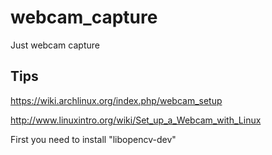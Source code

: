 # webcam_capture
Just webcam capture

## Tips
https://wiki.archlinux.org/index.php/webcam_setup

http://www.linuxintro.org/wiki/Set_up_a_Webcam_with_Linux

First you need to install "libopencv-dev"

